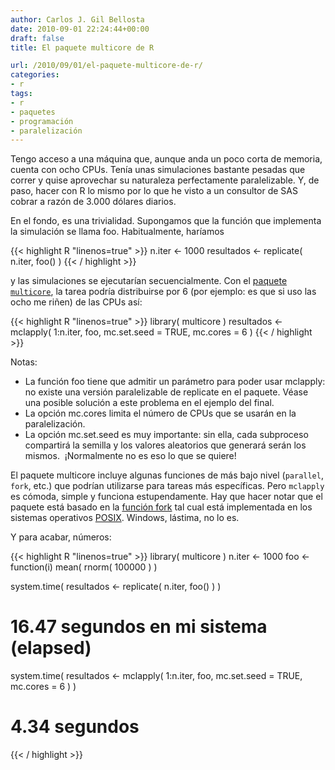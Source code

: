 ```yaml
---
author: Carlos J. Gil Bellosta
date: 2010-09-01 22:24:44+00:00
draft: false
title: El paquete multicore de R

url: /2010/09/01/el-paquete-multicore-de-r/
categories:
- r
tags:
- r
- paquetes
- programación
- paralelización
---
```


Tengo acceso a una máquina que, aunque anda un poco corta de memoria, cuenta con ocho CPUs. Tenía unas simulaciones bastante pesadas que correr y quise aprovechar su naturaleza perfectamente paralelizable. Y, de paso, hacer con R lo mismo por lo que he visto a un consultor de SAS cobrar a razón de 3.000 dólares diarios.

En el fondo, es una trivialidad. Supongamos que la función que implementa la simulación se llama foo. Habitualmente, haríamos

{{< highlight R "linenos=true" >}}
n.iter <- 1000
resultados <- replicate( n.iter, foo() )
{{< / highlight >}}

y las simulaciones se ejecutarían secuencialmente.  Con el [paquete `multicore`](http://cran.r-project.org/web/packages/multicore/index.html), la tarea podría distribuirse por 6 (por ejemplo: es que si uso las ocho me riñen) de las CPUs así:

{{< highlight R "linenos=true" >}}
library( multicore )
resultados <- mclapply( 1:n.iter, foo, mc.set.seed = TRUE, mc.cores = 6 )
{{< / highlight >}}

Notas:

* La función foo tiene que admitir un parámetro para poder usar mclapply: no existe una versión paralelizable de replicate en el paquete. Véase una posible solución a este problema en el ejemplo del final.
* La opción mc.cores limita el número de CPUs que se usarán en la paralelización.
* La opción mc.set.seed es muy importante: sin ella, cada subproceso compartirá la semilla y los valores aleatorios que generará serán los mismos.  ¡Normalmente no es eso lo que se quiere!

El paquete multicore incluye algunas funciones de más bajo nivel (`parallel`, `fork`, etc.) que podrían utilizarse para tareas más específicas. Pero `mclapply` es cómoda, simple y funciona estupendamente.  Hay que hacer notar que el paquete está basado en la [función fork](http://es.wikipedia.org/wiki/Bifurcaci%C3%B3n_%28sistema_operativo%29) tal cual está implementada en los sistemas operativos [POSIX](http://es.wikipedia.org/wiki/POSIX). Windows, lástima, no lo es.

Y para acabar, números:

{{< highlight R "linenos=true" >}}
library( multicore )
n.iter <- 1000
foo <- function(i) mean( rnorm( 100000 ) )  

system.time( resultados <- replicate( n.iter, foo() ) )
# 16.47 segundos en mi sistema (elapsed)

system.time( resultados <-
    mclapply( 1:n.iter, foo, mc.set.seed = TRUE, mc.cores = 6 ) )
# 4.34 segundos
{{< / highlight >}}